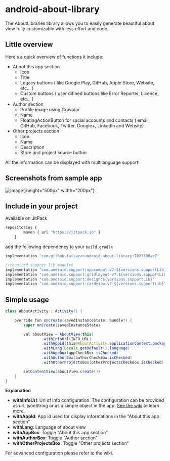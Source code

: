 # android-about-library

The AboutLibraries library allows you to easily generate beautiful about view fully customizable with less effort and code.

## Little overview

Here's a quick overview of functions it include:

* About this app section
  - Icon
  - Title
  - Legacy buttons ( like Google Play, GitHub, Apple Store, Website, etc... )
  - Custom buttons ( user difined buttons like Error Reporter, Licence, etc... )
* Author section
  - Profile image using Gravatar
  - Name
  - FloatingActionButton for social accounts and contacts ( email, GitHub, Facebook, Twitter, Google+, LinkedIn and Website)
* Other projects section
  - Icon
  - Name
  - Description
  - Store and project source button

All the information can be displayed with multilanguage support!

## Screenshots from sample app

![image](https://github.com/fattazzo/android-about-library/wiki/images/screenshot01.png){:height="500px" width="200px"}


## Include in your project

Available on JitPack

```javascript
repositories {
        maven { url "https://jitpack.io" }
    }
```

add the following dependency to your `build.gradle`

```javascript
implementation "com.github.fattazzoandroid-about-library:7823306ae7"

//required support lib modules
implementation "com.android.support:appcompat-v7:${versions.supportLib}"
implementation "com.android.support:gridlayout-v7:${versions.supportLib}"
implementation "com.android.support:design:${versions.supportLib}"
implementation "com.android.support:cardview-v7:${versions.supportLib}"
```

## Simple usage

```java
class AboutActivity : Activity() {

    override fun onCreate(savedInstanceState: Bundle?) {
        super.onCreate(savedInstanceState)

        val aboutView = AboutView(this)
                .withInfoUrl(INFO_URL)
                .withAppId(this@AboutActivity.applicationContext.packageName)
                .withLang(Locale.getDefault().language)
                .withAppBox(appCheckBox.isChecked)
                .withAuthorBox(authorCheckBox.isChecked)
                .withOtherProjectsBox(otherProjectsCheckBox.isChecked)

        setContentView(aboutView.create())
    }
}
```

**Explanation**
* **withInfoUrl**: Url of info configuration. The configuration can be provided as url, jsonString or as a simple object in the app. [See the wiki](https://github.com/fattazzo/android-about-library/wiki/Data-source-configuration) to learn more.
* **withAppId**: App id used for display informations in the "About this app section"
* **withLang**: Language of about view
* **withAppBox**: Toggle "About this app section"
* **withAuthorBox**: Toggle "Author section"
* **withOtherProjectsBox**: Toggle "Other projects section"

For advanced configuration please refer to the wiki.

